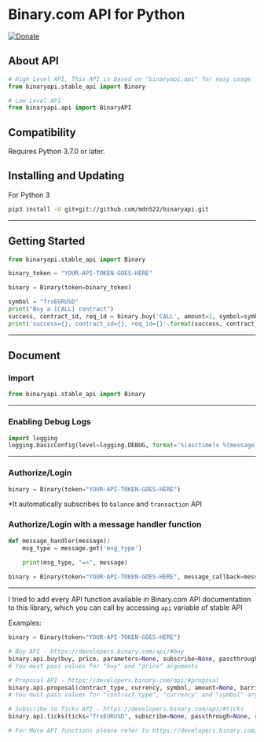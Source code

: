 # Binary.com API for Python

[![Donate](https://img.shields.io/badge/Donate-PayPal-green.svg)](https://paypal.me/mdn522)


## About API

```python
# High Level API, This API is based on "binaryapi.api" for easy usage
from binaryapi.stable_api import Binary

# Low Level API
from binaryapi.api import BinaryAPI
```

## Compatibility

Requires Python 3.7.0 or later.

## Installing and Updating
For Python 3
```bash
pip3 install -U git+git://github.com/mdn522/binaryapi.git
```

---
## Getting Started
```python
from binaryapi.stable_api import Binary

binary_token = "YOUR-API-TOKEN-GOES-HERE"

binary = Binary(token=binary_token)

symbol = "frxEURUSD"
print("Buy a [CALL] contract")
success, contract_id, req_id = binary.buy('CALL', amount=1, symbol=symbol, duration=5, duration_unit='t') 
print('success={}, contract_id={}, req_id={}'.format(success, contract_id, req_id))
```

---

## Document

### Import 
```python
from binaryapi.stable_api import Binary
```
---
### Enabling Debug Logs

```python
import logging
logging.basicConfig(level=logging.DEBUG, format='%(asctime)s %(message)s')
```
---
### Authorize/Login

```python
binary = Binary(token="YOUR-API-TOKEN-GOES-HERE")
```

*It automatically subscribes to `balance` and `transaction` API

### Authorize/Login with a message handler function
```python
def message_handler(message):
    msg_type = message.get('msg_type')
    
    print(msg_type, "=>", message)

binary = Binary(token="YOUR-API-TOKEN-GOES-HERE", message_callback=message_handler)
```



---
I tried to add every API function available in Binary.com API documentation to this library, which you can call by accessing `api` variable of stable API

Examples:
```python
binary = Binary(token="YOUR-API-TOKEN-GOES-HERE")

# Buy API - https://developers.binary.com/api/#buy
binary.api.buy(buy, price, parameters=None, subscribe=None, passthrough=None, req_id=None)
# You must pass values for "buy" and "price" arguments

# Proposal API - https://developers.binary.com/api/#proposal
binary.api.proposal(contract_type, currency, symbol, amount=None, barrier=None, barrier2=None, basis=None, cancellation=None, date_expiry=None, date_start=None, duration=None, duration_unit=None, limit_order=None, multiplier=None, product_type=None, selected_tick=None, subscribe=None, trading_period_start=None, passthrough=None, req_id=None)
# You must pass values for "contract_type", "currency" and "symbol" arguments

# Subscribe to Ticks API - https://developers.binary.com/api/#ticks
binary.api.ticks(ticks="frxEURUSD", subscribe=None, passthrough=None, req_id=None)

# For More API functions please refer to https://developers.binary.com/api/
```